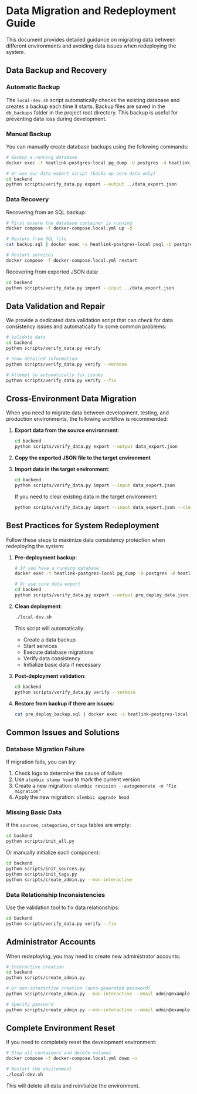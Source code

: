 # Data Migration and Redeployment Guide

This document provides detailed guidance on migrating data between different environments and avoiding data issues when redeploying the system.

## Data Backup and Recovery

### Automatic Backup

The `local-dev.sh` script automatically checks the existing database and creates a backup each time it starts. Backup files are saved in the `db_backups` folder in the project root directory. This backup is useful for preventing data loss during development.

### Manual Backup

You can manually create database backups using the following commands:

```bash
# Backup a running database
docker exec -t heatlink-postgres-local pg_dump -U postgres -d heatlink_dev > backup_$(date +%Y%m%d_%H%M%S).sql

# Or use our data export script (backs up core data only)
cd backend
python scripts/verify_data.py export --output ../data_export.json
```

### Data Recovery

Recovering from an SQL backup:

```bash
# First ensure the database container is running
docker compose -f docker-compose.local.yml up -d

# Restore from SQL file
cat backup.sql | docker exec -i heatlink-postgres-local psql -U postgres -d heatlink_dev

# Restart services
docker compose -f docker-compose.local.yml restart
```

Recovering from exported JSON data:

```bash
cd backend
python scripts/verify_data.py import --input ../data_export.json
```

## Data Validation and Repair

We provide a dedicated data validation script that can check for data consistency issues and automatically fix some common problems:

```bash
# Validate data
cd backend
python scripts/verify_data.py verify

# Show detailed information
python scripts/verify_data.py verify --verbose

# Attempt to automatically fix issues
python scripts/verify_data.py verify --fix
```

## Cross-Environment Data Migration

When you need to migrate data between development, testing, and production environments, the following workflow is recommended:

1. **Export data from the source environment**:
   ```bash
   cd backend
   python scripts/verify_data.py export --output data_export.json
   ```

2. **Copy the exported JSON file to the target environment**

3. **Import data in the target environment**:
   ```bash
   cd backend
   python scripts/verify_data.py import --input data_export.json
   ```

   If you need to clear existing data in the target environment:
   ```bash
   python scripts/verify_data.py import --input data_export.json --clear
   ```

## Best Practices for System Redeployment

Follow these steps to maximize data consistency protection when redeploying the system:

1. **Pre-deployment backup**:
   ```bash
   # If you have a running database
   docker exec -t heatlink-postgres-local pg_dump -U postgres -d heatlink_dev > pre_deploy_backup.sql
   
   # Or use core data export
   cd backend
   python scripts/verify_data.py export --output pre_deploy_data.json
   ```

2. **Clean deployment**:
   ```bash
   ./local-dev.sh
   ```
   This script will automatically:
   - Create a data backup
   - Start services
   - Execute database migrations
   - Verify data consistency
   - Initialize basic data if necessary

3. **Post-deployment validation**:
   ```bash
   cd backend
   python scripts/verify_data.py verify --verbose
   ```

4. **Restore from backup if there are issues**:
   ```bash
   cat pre_deploy_backup.sql | docker exec -i heatlink-postgres-local psql -U postgres -d heatlink_dev
   ```

## Common Issues and Solutions

### Database Migration Failure

If migration fails, you can try:

1. Check logs to determine the cause of failure
2. Use `alembic stamp head` to mark the current version
3. Create a new migration: `alembic revision --autogenerate -m "Fix migration"`
4. Apply the new migration: `alembic upgrade head`

### Missing Basic Data

If the `sources`, `categories`, or `tags` tables are empty:

```bash
cd backend
python scripts/init_all.py
```

Or manually initialize each component:

```bash
cd backend
python scripts/init_sources.py
python scripts/init_tags.py
python scripts/create_admin.py --non-interactive
```

### Data Relationship Inconsistencies

Use the validation tool to fix data relationships:

```bash
cd backend
python scripts/verify_data.py verify --fix
```

## Administrator Accounts

When redeploying, you may need to create new administrator accounts:

```bash
# Interactive creation
cd backend
python scripts/create_admin.py

# Or non-interactive creation (auto-generated password)
python scripts/create_admin.py --non-interactive --email admin@example.com

# Specify password
python scripts/create_admin.py --non-interactive --email admin@example.com --password secure_password
```

## Complete Environment Reset

If you need to completely reset the development environment:

```bash
# Stop all containers and delete volumes
docker compose -f docker-compose.local.yml down -v

# Restart the environment
./local-dev.sh
```

This will delete all data and reinitialize the environment. 